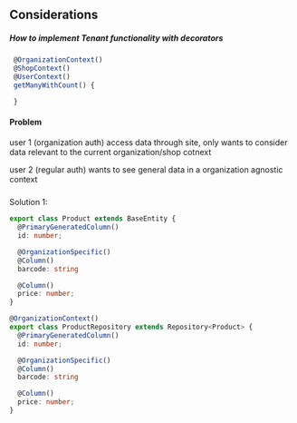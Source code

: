 ## Considerations

##### How to implement Tenant functionality with decorators

```ts
 @OrganizationContext()
 @ShopContext()
 @UserContext()
 getManyWithCount() {

 }
```

#### Problem
user 1 (organization auth) access data through site, only wants to consider data relevant to the current organization/shop cotnext

user 2 (regular auth) wants to see general data in a organization agnostic context

#####
Solution 1:
```ts
export class Product extends BaseEntity {
  @PrimaryGeneratedColumn()
  id: number;

  @OrganizationSpecific()
  @Column()
  barcode: string

  @Column()
  price: number;
}

@OrganizationContext() 
export class ProductRepository extends Repository<Product> {
  @PrimaryGeneratedColumn()
  id: number;

  @OrganizationSpecific()
  @Column()
  barcode: string

  @Column()
  price: number;
}
```

